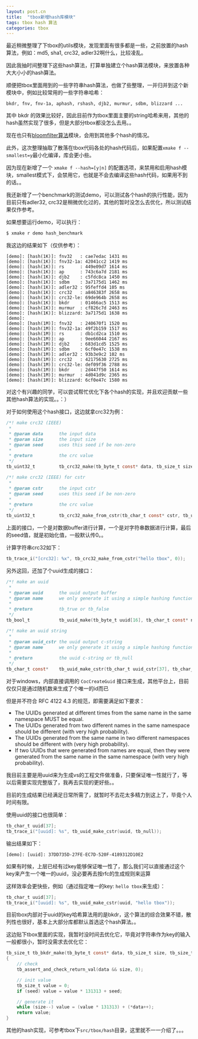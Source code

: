 ```yaml
---
layout: post.cn
title:  "tbox新增hash库模块"
tags: tbox hash 算法
categories: tbox
---
```


最近稍微整理了下tbox的utils模块，发现里面有很多都是一些，之前放置的hash算法，例如：md5, sha1, crc32, adler32啊什么，比较凌乱。

因此我抽时间整理下这些hash算法，打算单独建立个hash算法模块，来放置各种大大小小的hash算法。

顺便把tbox里面用到的一些字符串hash算法，也做了些整理，一并归并到这个新模块中，例如比较常用的一些字符串哈希：

```
bkdr, fnv, fnv-1a, aphash, rshash, djb2, murmur, sdbm, blizzard ...
```

其中 bkdr 的效果比较好，因此目前作为tbox里面主要的string哈希来用，其他的hash虽然实现了很多，但是大部分tbox都没怎么去用。。

现在也只有[bloomfilter算法](/cn/2016/02/03/bloom-filter/)模块，会用到其他多个hash的情况。





此外，这次整理抽取了散落在tbox代码各处的hash代码后，如果配置`xmake f --smallest=y`最小化编译，库会更小些。

因为现在新增了一个 `xmake f --hash=[y|n]` 的配置选项，来禁用和启用hash模块，smallest模式下，会禁用它，也就是不会去编译这些hash代码，如果用不到的话。。

我还新增了一个benchmark的测试demo，可以测试各个hash的执行性能，因为目前只有adler32, crc32是稍微优化过的，其他的暂时没怎么去优化，所以测试结果仅作参考。

如果想要运行demo，可以执行：

```bash
$ xmake r demo hash_benchmark
```

我这边的结果如下（仅供参考）：

```
[demo]: [hash(1K)]: fnv32   : cae7edac 1431 ms
[demo]: [hash(1K)]: fnv32-1a: 42041cc2 1419 ms
[demo]: [hash(1K)]: rs      : 449e09d7 1614 ms
[demo]: [hash(1K)]: ap      : 743c6a7d 2181 ms
[demo]: [hash(1K)]: djb2    : c5fdc8ca 1450 ms
[demo]: [hash(1K)]: sdbm    : 3a7175d1 1462 ms
[demo]: [hash(1K)]: adler32 : 95feffd4 105 ms
[demo]: [hash(1K)]: crc32   : a846383f 2658 ms
[demo]: [hash(1K)]: crc32-le: 69de964b 2658 ms
[demo]: [hash(1K)]: bkdr    : 01466ac5 1513 ms
[demo]: [hash(1K)]: murmur  : cf826c7d 2463 ms
[demo]: [hash(1K)]: blizzard: 3a7175d1 1638 ms
[demo]: 
[demo]: [hash(1M)]: fnv32   : 240670f1 1520 ms
[demo]: [hash(1M)]: fnv32-1a: 49f2b159 1517 ms
[demo]: [hash(1M)]: rs      : db1cd2ca 1510 ms
[demo]: [hash(1M)]: ap      : 9ee66044 2167 ms
[demo]: [hash(1M)]: djb2    : 683d1cd5 1525 ms
[demo]: [hash(1M)]: sdbm    : 6cf0e47c 1538 ms
[demo]: [hash(1M)]: adler32 : 93b3e9c2 102 ms
[demo]: [hash(1M)]: crc32   : 42175630 2725 ms
[demo]: [hash(1M)]: crc32-le: def09f36 2788 ms
[demo]: [hash(1M)]: bkdr    : 2d447f50 1614 ms
[demo]: [hash(1M)]: murmur  : 4d041d9c 2365 ms
[demo]: [hash(1M)]: blizzard: 6cf0e47c 1580 ms
```

对这个有兴趣的同学，可以尝试帮忙优化下各个hash的实现，并且欢迎贡献一些其他hash算法的实现。。：）

对于如何使用这个hash接口，这边就拿crc32为例：

```c
/*! make crc32 (IEEE)
 *
 * @param data      the input data
 * @param size      the input size
 * @param seed      uses this seed if be non-zero
 *
 * @return          the crc value
 */
tb_uint32_t         tb_crc32_make(tb_byte_t const* data, tb_size_t size, tb_uint32_t seed);

/*! make crc32 (IEEE) for cstr
 *
 * @param cstr      the input cstr
 * @param seed      uses this seed if be non-zero
 *
 * @return          the crc value
 */
tb_uint32_t         tb_crc32_make_from_cstr(tb_char_t const* cstr, tb_uint32_t seed);
```

上面的接口，一个是对数据buffer进行计算，一个是对字符串数据进行计算，最后的seed值，就是初始化值，一般默认传0。。

计算字符串crc32如下：

```c
tb_trace_i("[crc32]: %x", tb_crc32_make_from_cstr("hello tbox", 0));
```

另外这回，还加了个uuid生成的接口：

```c
/*! make an uuid
 *
 * @param uuid      the uuid output buffer
 * @param name      we only generate it using a simple hashing function for speed if name is supplied 
 *
 * @return          tb_true or tb_false
 */
tb_bool_t           tb_uuid_make(tb_byte_t uuid[16], tb_char_t const* name);

/*! make an uuid string
 *
 * @param uuid_cstr the uuid output c-string
 * @param name      we only generate it using a simple hashing function for speed if name is supplied 
 *
 * @return          the uuid c-string or tb_null
 */
tb_char_t const*    tb_uuid_make_cstr(tb_char_t uuid_cstr[37], tb_char_t const* name);
```

对于windows，内部直接调用的 `CocCreateGuid` 接口来生成，其他平台上，目前仅仅只是通过随机数来生成了个唯一的id而已

但是并不符合 RFC 4122 4.3 的规范，即需要满足如下要求：

* The UUIDs generated at different times from the same name in the same namespace MUST be equal.
* The UUIDs generated from two different names in the same namespace should be different (with very high probability).
* The UUIDs generated from the same name in two different namespaces should be different with (very high probability).
* If two UUIDs that were generated from names are equal, then they were generated from the same name in the same namespace (with very high probability).

我目前主要是用uuid来为生成vs的工程文件做准备，只要保证唯一性就行了，等以后需要实现完整版了，我再去实现的更好些。。

目前的生成结果已经满足日常所需了，就暂时不去花太多精力到这上了，毕竟个人时间有限。

使用uuid的接口也很简单：

```c
tb_char_t uuid[37];
tb_trace_i("[uuid]: %s", tb_uuid_make_cstr(uuid, tb_null));
```

输出结果如下：

```
[demo]: [uuid]: 37DD735D-27FE-EC7D-520F-4189312D10E2
```

如果有时候，上层已经有过key能够保证唯一性了，那么我们可以直接通过这个key来产生一个唯一的uuid，没必要再去按rfc的生成规则来运算

这样效率会更快些，例如（通过指定唯一的key: `hello tbox`来生成）：

```c
tb_char_t uuid[37];
tb_trace_i("[uuid]: %s", tb_uuid_make_cstr(uuid, "hello tbox"));
```

目前tbox内部对于uuid的key哈希算法用的是bkdr，这个算法的综合效果不错，散列性也很好，基本上大部分库都默认首选这个hash算法。。

这边贴下tbox里面的实现，我暂时没时间去优化它，毕竟对字符串作为key的输入一般都很小，暂时没需求去优化它：

```c
tb_size_t tb_bkdr_make(tb_byte_t const* data, tb_size_t size, tb_size_t seed)
{
    // check
    tb_assert_and_check_return_val(data && size, 0);

    // init value
    tb_size_t value = 0;  
    if (seed) value = value * 131313 + seed;

    // generate it
    while (size--) value = (value * 131313) + (*data++);  
    return value;
}
```

其他的hash实现，可参考tbox下`src/tbox/hash`目录，这里就不一一介绍了。。。
